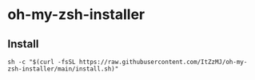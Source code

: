 # oh-my-zsh-installer


## Install
```
sh -c "$(curl -fsSL https://raw.githubusercontent.com/ItZzMJ/oh-my-zsh-installer/main/install.sh)"
```
